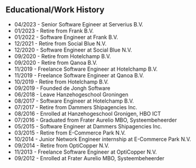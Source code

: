 ## Educational/Work History

* 04/2023 - Senior Software Egineer at Serverius B.V.
* 01/2023 - Retire from Frank B.V.
* 01/2022 - Software Engineer at Frank B.V.
* 12/2021 - Retire from Social Blue N.V.
* 12/2020 - Software Engineer at Social Blue N.V.
* 09/2020 - Retire from Hotelchamp B.V.
* 09/2020 - Retire from Qanoa B.V.
* 11/2019 - Freelance Software Engineer at Hotelchamp B.V.
* 11/2019 - Freelance Software Engineer at Qanoa B.V.
* 10/2019 - Retire from Hotelchamp B.V.
* 09/2019 - Founded de Jongh Software
* 06/2018 - Leave Hanzehogeschool Groningen
* 08/2017 - Software Engineer at Hotelchamp B.V.
* 07/2017 - Retire from Dammers Shipagencies Inc.
* 08/2016 - Enrolled at Hanzehogeschool Gronigen, HBO ICT
* 07/2016 - Graduated from Frater Aurelio MBO, Systeembeheerder
* 05/2015 - Software Engineer at Dammers Shipagencies Inc.
* 03/2015 - Retire from E-Commerce Park N.V.
* 10/2014 - Junior Network Engineer internship at E-Commerce Park N.V.
* 09/2014 - Retire from OptiCopper N.V.
* 11/2013 - Freelance Software Engineer at OptiCopper N.V.
* 09/2012 - Enrolled at Frater Aurelio MBO, Systeembeheerder
